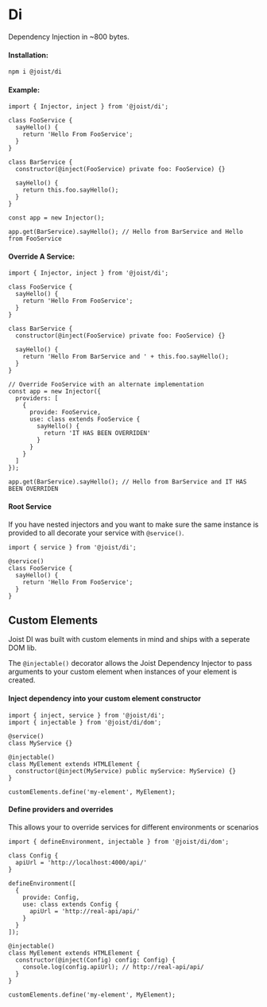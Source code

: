 # Di

Dependency Injection in ~800 bytes.

#### Installation:

```BASH
npm i @joist/di
```

#### Example:

```TS
import { Injector, inject } from '@joist/di';

class FooService {
  sayHello() {
    return 'Hello From FooService';
  }
}

class BarService {
  constructor(@inject(FooService) private foo: FooService) {}

  sayHello() {
    return this.foo.sayHello();
  }
}

const app = new Injector();

app.get(BarService).sayHello(); // Hello from BarService and Hello from FooService
```



#### Override A Service:

```TS
import { Injector, inject } from '@joist/di';

class FooService {
  sayHello() {
    return 'Hello From FooService';
  }
}

class BarService {
  constructor(@inject(FooService) private foo: FooService) {}

  sayHello() {
    return 'Hello From BarService and ' + this.foo.sayHello();
  }
}

// Override FooService with an alternate implementation
const app = new Injector({
  providers: [
    {
      provide: FooService,
      use: class extends FooService {
        sayHello() {
          return 'IT HAS BEEN OVERRIDEN'
        }
      }
    }
  ]
});

app.get(BarService).sayHello(); // Hello from BarService and IT HAS BEEN OVERRIDEN
```

#### Root Service

If you have nested injectors and you want to make sure the same instance is provided to all decorate your service with `@service()`.

```TS
import { service } from '@joist/di';

@service()
class FooService {
  sayHello() {
    return 'Hello From FooService';
  }
}
```

## Custom Elements

Joist DI was built with custom elements in mind and ships with a seperate DOM lib.

The `@injectable()` decorator allows the Joist Dependency Injector to pass arguments to your custom element when instances of your element is created.

#### Inject dependency into your custom element constructor

```TS
import { inject, service } from '@joist/di';
import { injectable } from '@joist/di/dom';

@service()
class MyService {}

@injectable()
class MyElement extends HTMLElement {
  constructor(@inject(MyService) public myService: MyService) {}
}

customElements.define('my-element', MyElement);
```

#### Define providers and overrides

This allows your to override services for different environments or scenarios

```TS
import { defineEnvironment, injectable } from '@joist/di/dom';

class Config {
  apiUrl = 'http://localhost:4000/api/'
}

defineEnvironment([
  {
    provide: Config,
    use: class extends Config {
      apiUrl = 'http://real-api/api/'
    }
  }
]);

@injectable()
class MyElement extends HTMLElement {
  constructor(@inject(Config) config: Config) {
    console.log(config.apiUrl); // http://real-api/api/
  }
}

customElements.define('my-element', MyElement);
```
